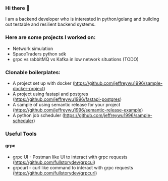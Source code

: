 ### Hi there 👋

I am a backend developer who is interested in python/golang and building out testable and resilient backend systems.

### Here are some projects I worked on:
- Network simulation
- SpaceTraders python sdk
- grpc vs rabbitMQ vs Kafka in low network situations (TODO)

### Clonable boilerplates:
- A project set up with docker (https://github.com/jeffreywu1996/sample-docker-project)
- A project using fastapi and postgres (https://github.com/jeffreywu1996/fastapi-postgres)
- A sample of using semantic release for your project (https://github.com/jeffreywu1996/semantic-release-example)
- A python job scheduler (https://github.com/jeffreywu1996/sample-scheduler)

### Useful Tools
#### grpc
- grpc UI - Postman like UI to interact with grpc requests (https://github.com/fullstorydev/grpcui)
- grpcurl - curl like command to interact with grpc requests (https://github.com/fullstorydev/grpcurl)


<!--
**jeffreywu1996/jeffreywu1996** is a ✨ _special_ ✨ repository because its `README.md` (this file) appears on your GitHub profile.

Here are some ideas to get you started:

- 🔭 I’m currently working on ...
- 🌱 I’m currently learning ...
- 👯 I’m looking to collaborate on ...
- 🤔 I’m looking for help with ...
- 💬 Ask me about ...
- 📫 How to reach me: ...
- 😄 Pronouns: ...
- ⚡ Fun fact: ...
-->
